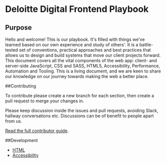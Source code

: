 # Deloitte Digital Frontend Playbook

## Purpose

Hello and welcome! This is our playbook. 
It's filled with things we've learned based on our own experience and study of others'.
It is a battle-tested set of conventions, practical approaches and best practices that allows us to design and build systems that move our client projects forward. This document covers all the vital components of the web app: client- and server-side JavaScript, CSS and SASS, HTML5, Accessibility, Performance, Automation and Tooling. This is a living document, and we are keen to share our knowledge on our journey towards making the web a better place.

##Contributing

To contribute please create a new branch for each section, then create a pull request to merge your changes in.

Please keep discussion inside the issues and pull requests, avoiding Slack, hallway conversations etc. Discussions can be of benefit to people apart from us.

[Read the full contributor guide](CONTRIBUTING.md).

##Development

* [HTML](/development/Html.md)
* [Accessibility](/development/Accessibility.md)
